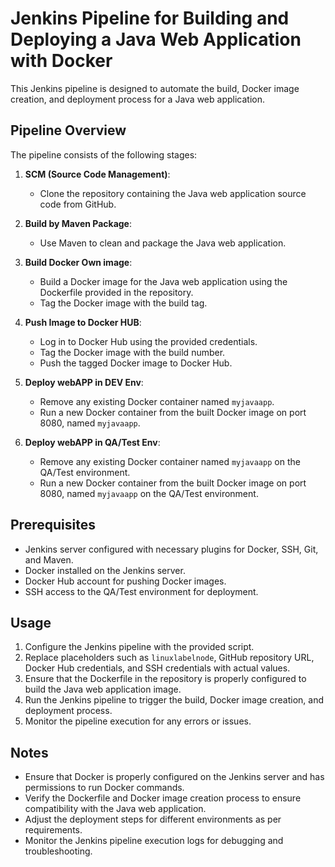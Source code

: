 # Jenkins Pipeline for Building and Deploying a Java Web Application with Docker

This Jenkins pipeline is designed to automate the build, Docker image creation, and deployment process for a Java web application.

## Pipeline Overview

The pipeline consists of the following stages:

1. **SCM (Source Code Management)**:
   - Clone the repository containing the Java web application source code from GitHub.

2. **Build by Maven Package**:
   - Use Maven to clean and package the Java web application.

3. **Build Docker Own image**:
   - Build a Docker image for the Java web application using the Dockerfile provided in the repository.
   - Tag the Docker image with the build tag.

4. **Push Image to Docker HUB**:
   - Log in to Docker Hub using the provided credentials.
   - Tag the Docker image with the build number.
   - Push the tagged Docker image to Docker Hub.

5. **Deploy webAPP in DEV Env**:
   - Remove any existing Docker container named `myjavaapp`.
   - Run a new Docker container from the built Docker image on port 8080, named `myjavaapp`.

6. **Deploy webAPP in QA/Test Env**:
   - Remove any existing Docker container named `myjavaapp` on the QA/Test environment.
   - Run a new Docker container from the built Docker image on port 8080, named `myjavaapp` on the QA/Test environment.

## Prerequisites

- Jenkins server configured with necessary plugins for Docker, SSH, Git, and Maven.
- Docker installed on the Jenkins server.
- Docker Hub account for pushing Docker images.
- SSH access to the QA/Test environment for deployment.

## Usage

1. Configure the Jenkins pipeline with the provided script.
2. Replace placeholders such as `linuxlabelnode`, GitHub repository URL, Docker Hub credentials, and SSH credentials with actual values.
3. Ensure that the Dockerfile in the repository is properly configured to build the Java web application image.
4. Run the Jenkins pipeline to trigger the build, Docker image creation, and deployment process.
5. Monitor the pipeline execution for any errors or issues.

## Notes

- Ensure that Docker is properly configured on the Jenkins server and has permissions to run Docker commands.
- Verify the Dockerfile and Docker image creation process to ensure compatibility with the Java web application.
- Adjust the deployment steps for different environments as per requirements.
- Monitor the Jenkins pipeline execution logs for debugging and troubleshooting.
